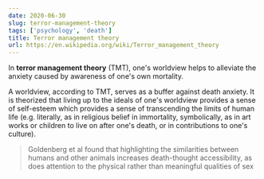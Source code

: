 ```yaml
---
date: 2020-06-30
slug: terror-management-theory
tags: ['psychology', 'death']
title: Terror management theory
url: https://en.wikipedia.org/wiki/Terror_management_theory
---
```


In **terror management theory** (TMT), one's worldview helps to alleviate the anxiety caused by awareness of one's own mortality.


A worldview, according to TMT, serves as a buffer against death anxiety. It is theorized that living up to the ideals of one's worldview provides a sense of self-esteem which provides a sense of transcending the limits of human life (e.g. literally, as in religious belief in immortality, symbolically, as in art works or children to live on after one's death, or in contributions to one's culture).


> Goldenberg et al found that highlighting the similarities between humans and other animals increases death-thought accessibility, as does attention to the physical rather than meaningful qualities of sex